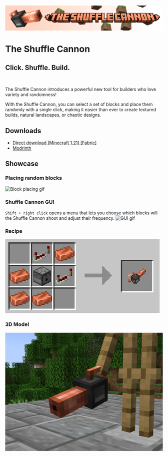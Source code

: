 ![The Shuffle Cannon](assets/banner.png)

# The Shuffle Cannon

## Click. Shuffle. Build.

<br>
<p> The Shuffle Cannon introduces a powerful new tool for builders who love variety and randomness!  
<p> With the Shuffle Cannon, you can select a set of blocks and place them randomly with a single click, 
making it easier than ever to create textured builds, natural landscapes, or chaotic designs.

## Downloads

- [Direct download (Minecraft 1.21) [Fabric]](https://github.com/DiegoRevenga/the-shuffle-cannon/releases/download/1.0.0%2B1.21/the_shuffle_cannon-1.0.0+1.21.jar)
- [Modrinth](https://modrinth.com/mod/the-shuffle-cannon)

## Showcase

### Placing random blocks
![Block placing gif](assets/block_placing_showcase.gif)

### Shuffle Cannon GUI
`Shift + right click` opens a menu that lets you choose which blocks will the Shuffle Cannon shoot and adjust their frequency.
![GUI gif](assets/gui_showcase.gif)

### Recipe
![GUI gif](assets/recipe.png)

### 3D Model
![GUI gif](assets/3d_model.png)
